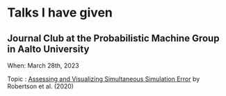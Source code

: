 # Talks I have given

## Journal Club at the Probabilistic Machine Group in Aalto University

When: March 28th, 2023

Topic : [Assessing and Visualizing Simultaneous Simulation Error](https://arxiv.org/abs/1904.11912) by Robertson et al. (2020)
